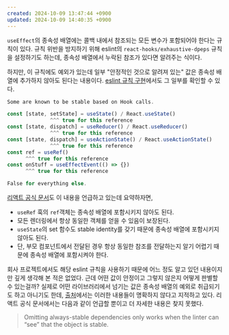 ```yaml
---
created: 2024-10-09 13:47:44 +0900
updated: 2024-10-09 14:40:35 +0900
---
```


`useEffect`의 종속성 배열에는 콜백 내에서 참조되는 모든 변수가 포함되어야 한다는 규칙이 있다. 규칙 위반을 방지하기 위해 eslint의 `react-hooks/exhaustive-dpeps` 규칙을 설정하기도 하는데, 종속성 배열에서 누락된 참조가 있다면 알려주는 식이다.

하지만, 이 규칙에도 예외가 있는데 일부 "안정적인 것으로 알려져 있는" 값은 종속성 배열에 추가하지 않아도 된다는 내용이다. [eslint 규칙 구현](https://github.com/facebook/react/blob/main/packages/eslint-plugin-react-hooks/src/ExhaustiveDeps.js#L177-L188)에서도 그 일부를 확인할 수 있다.

```js
Some are known to be stable based on Hook calls.

const [state, setState] = useState() / React.useState()
              ^^^ true for this reference
const [state, dispatch] = useReducer() / React.useReducer()
              ^^^ true for this reference
const [state, dispatch] = useActionState() / React.useActionState()
              ^^^ true for this reference
const ref = useRef()
      ^^^ true for this reference
const onStuff = useEffectEvent(() => {})
      ^^^ true for this reference

False for everything else.
```

[리액트 공식 문서](https://react.dev/learn/synchronizing-with-effects#why-was-the-ref-omitted-from-the-dependency-array)도 이 내용을 언급하고 있는데 요약하자면,

- `useRef` 훅의 `ref`객체는 종속성 배열에 포함시키지 않아도 된다.
- 모든 렌더링에서 항상 동일한 객체를 얻을 수 있음이 보장된다.
- `useState`의 set 함수도 stable identity를 갖기 때문에 종속성 배열에 포함시키지 않아도 된다.
- 단, 부모 컴포넌트에서 전달된 경우 항상 동일한 참조를 전달하는지 알기 어렵기 때문에 종속성 배열에 포함시켜야 한다.

회사 프로젝트에서도 해당 eslint 규칙을 사용하기 때문에 어느 정도 알고 있던 내용이지만 깊게 생각해 본 적은 없었다. 근데 어떤 값이 안정이고 그렇지 않은지 어떻게 판별할 수 있는걸까? 실제로 어떤 라이브러리에서 넘기는 값은 종속성 배열의 예외로 취급되기도 하고 아니기도 한데, [출처](https://macwright.com/2024/09/19/the-extra-rules-of-hooks)에서는 이러한 내용들이 명확하지 않다고 지적하고 있다. 리액트 공식 문서에서는 다음과 같이 언급할 뿐이고 더 자세한 내용은 찾지 못했다.

> Omitting always-stable dependencies only works when the linter can “see” that the object is stable.

